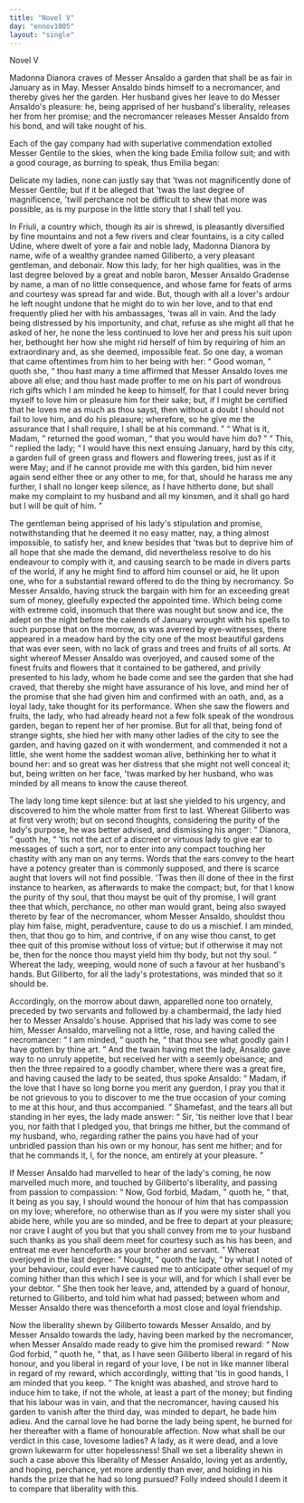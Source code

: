```yaml
---
title: "Novel V"
day: "ennov1005"
layout: "single"
---
```

<html>
 <head>
 </head>
 <body>
  <div id="nov1005" type="novella" who="emilia">
   <head>
    Novel V
   </head>
   <argument>
    <p>
     <milestone id="p00050001"/>
     <!--(i)-->
     Madonna Dianora craves of Messer Ansaldo a garden
 that shall be as fair in January as in May. Messer
 Ansaldo binds himself to a necromancer, and thereby
 gives her the garden. Her husband gives her leave
 to do Messer Ansaldo's pleasure: he, being apprised
 of her husband's liberality, releases her from her
 promise; and the necromancer releases Messer Ansaldo
 from his bond, and will take nought of his.
     <!--(/i)-->
    </p>
   </argument>
   <div3 type="commentary" who="author">
    <p>
     <milestone id="p00050002"/>
     <!--(sc)-->
     Each
     <!--(/sc)-->
     of the gay company had with superlative commendation
 extolled Messer Gentile to the skies, when the king bade Emilia
 follow suit; and with a good courage, as burning to speak, thus
 Emilia began:
    </p>
   </div3>
   <div3 type="commentary" who="emilia">
    <p>
     <milestone id="p00050003"/>
     Delicate my ladies, none can justly say that 'twas
 not magnificently done of Messer Gentile; but if it be alleged that
 'twas the last degree of magnificence, 'twill perchance not be
 difficult to shew that more was possible, as is my purpose in the little
 story that I shall tell you.
    </p>
   </div3>
   <p>
    <milestone id="p00050004"/>
    In Friuli, a country which, though its air is shrewd, is pleasantly
 diversified by fine mountains and not a few rivers and clear
 fountains, is a city called Udine, where dwelt of yore a fair and
 noble lady, Madonna Dianora by name, wife of a wealthy grandee
 named Giliberto, a very pleasant gentleman, and debonair. Now
 this lady, for her high qualities, was in the last degree beloved by
 a great and noble baron, Messer Ansaldo Gradense by name, a
 man of no little consequence, and whose fame for feats of arms and
 courtesy was spread far and wide.
    <milestone id="p00050005"/>
    But, though with all a lover's
 ardour he left nought undone that he might do to win her love, and
 to that end frequently plied her with his ambassages, 'twas all in
    <pb n="336"/>
    vain. And the lady being distressed by his importunity, and chat,
 refuse as she might all that he asked of her, he none the less
 continued to love her and press his suit upon her, bethought her how
 she might rid herself of him by requiring of him an extraordinary
 and, as she deemed, impossible feat.
    <milestone id="p00050006"/>
    So one day, a woman that came
 oftentimes from him to her being with her:
    <q direct="unspecified">
     Good woman,
    </q>
    quoth she,
    <q direct="unspecified">
     thou hast many a time affirmed that Messer Ansaldo
 loves me above all else; and thou hast made proffer to me on his
 part of wondrous rich gifts which I am minded he keep to himself,
 for that I could never bring myself to love him or pleasure him for
 their sake; but, if I might be certified that he loves me as
 much as thou sayst, then without a doubt I should not fail to love
 him, and do his pleasure; wherefore, so he give me the assurance
 that I shall require, I shall be at his command.
    </q>
    <milestone id="p00050007"/>
    <q direct="unspecified">
     What is it,
 Madam,
    </q>
    returned the good woman,
    <q direct="unspecified">
     that you would have him do?
    </q>
    <milestone id="p00050008"/>
    <q direct="unspecified">
     This,
    </q>
    replied the lady;
    <q direct="unspecified">
     I would have this next ensuing January,
 hard by this city, a garden full of green grass and flowers and
 flowering trees, just as if it were May; and if he cannot provide me
 with this garden, bid him never again send either thee or any other
 to me, for that, should he harass me any further, I shall no longer
 keep silence, as I have hitherto done, but shall make my complaint
 to my husband and all my kinsmen, and it shall go hard but I will be
 quit of him.
    </q>
   </p>
   <p>
    <milestone id="p00050009"/>
    The gentleman being apprised of his lady's stipulation and
 promise, notwithstanding that he deemed it no easy matter, nay, a
 thing almost impossible, to satisfy her, and knew besides that 'twas
 but to deprive him of all hope that she made the demand, did nevertheless
 resolve to do his endeavour to comply with it, and causing
 search to be made in divers parts of the world, if any he might find
 to afford him counsel or aid, he lit upon one, who for a substantial
 reward offered to do the thing by necromancy.
    <milestone id="p00050010"/>
    So Messer Ansaldo,
 having struck the bargain with him for an exceeding great sum of
 money, gleefully expected the appointed time. Which being come
 with extreme cold, insomuch that there was nought but snow and
 ice, the adept on the night before the calends of January wrought
 with his spells to such purpose that on the morrow, as was averred by
 eye-witnesses, there appeared in a meadow hard by the city one of
 the most beautiful gardens that was ever seen, with no lack of grass
    <pb n="337"/>
    and trees and fruits of all sorts.
    <milestone id="p00050011"/>
    At sight whereof Messer Ansaldo
 was overjoyed, and caused some of the finest fruits and flowers that
 it contained to be gathered, and privily presented to his lady, whom
 he bade come and see the garden that she had craved, that thereby
 she might have assurance of his love, and mind her of the promise
 that she had given him and confirmed with an oath, and, as a loyal
 lady, take thought for its performance.
    <milestone id="p00050012"/>
    When she saw the flowers
 and fruits, the lady, who had already heard not a few folk speak of
 the wondrous garden, began to repent her of her promise. But for
 all that, being fond of strange sights, she hied her with many other
 ladies of the city to see the garden, and having gazed on it with
 wonderment, and commended it not a little, she went home the
 saddest woman alive, bethinking her to what it bound her:
    <milestone id="p00050013"/>
    and so
 great was her distress that she might not well conceal it; but, being
 written on her face, 'twas marked by her husband, who was minded
 by all means to know the cause thereof.
   </p>
   <p>
    The lady long time kept silence: but at last she yielded to his
 urgency, and discovered to him the whole matter from first to last.
    <milestone id="p00050014"/>
    Whereat Giliberto was at first very wroth; but on second thoughts,
 considering the purity of the lady's purpose, he was better advised,
 and dismissing his anger:
    <q direct="unspecified">
     Dianora,
    </q>
    quoth he,
    <q direct="unspecified">
     'tis not the act
 of a discreet or virtuous lady to give ear to messages of such a sort,
 nor to enter into any compact touching her chastity with any man
 on any terms. Words that the ears convey to the heart have a
 potency greater than is commonly supposed, and there is scarce
 aught that lovers will not find possible.
     <milestone id="p00050015"/>
     'Twas then ill done of thee
 in the first instance to hearken, as afterwards to make the compact;
 but, for that I know the purity of thy soul, that thou mayst be quit
 of thy promise, I will grant thee that which, perchance, no other man
 would grant, being also swayed thereto by fear of the necromancer,
 whom Messer Ansaldo, shouldst thou play him false, might, peradventure,
 cause to do us a mischief.
     <milestone id="p00050016"/>
     I am minded, then, that thou
 go to him, and contrive, if on any wise thou canst, to get thee quit of
 this promise without loss of virtue; but if otherwise it may not be,
 then for the nonce thou mayst yield him thy body, but not thy soul.
    </q>
    <milestone id="p00050017"/>
    Whereat the lady, weeping, would none of such a favour at her
 husband's hands. But Giliberto, for all the lady's protestations, was
 minded that so it should be.
   </p>
   <pb n="338"/>
   <p>
    Accordingly, on the morrow about dawn, apparelled none too
 ornately, preceded by two servants and followed by a chambermaid,
 the lady hied her to Messer Ansaldo's house.
    <milestone id="p00050018"/>
    Apprised that his lady
 was come to see him, Messer Ansaldo, marvelling not a little, rose,
 and having called the necromancer:
    <q direct="unspecified">
     I am minded,
    </q>
    quoth he,
    <q direct="unspecified">
     that thou see what goodly gain I have gotten by thine art.
    </q>
    And
 the twain having met the lady, Ansaldo gave way to no unruly
 appetite, but received her with a seemly obeisance; and then the
 three repaired to a goodly chamber, where there was a great fire, and
 having caused the lady to be seated, thus spoke Ansaldo:
    <milestone id="p00050019"/>
    <q direct="unspecified">
     Madam,
 if the love that I have so long borne you merit any guerdon, I pray
 you that it be not grievous to you to discover to me the true occasion
 of your coming to me at this hour, and thus accompanied.
    </q>
    <milestone id="p00050020"/>
    Shamefast,
 and the tears all but standing in her eyes, the lady made
 answer:
    <q direct="unspecified">
     Sir, 'tis neither love that I bear you, nor faith that I
 pledged you, that brings me hither, but the command of my husband,
 who, regarding rather the pains you have had of your unbridled
 passion than his own or my honour, has sent me hither; and for that
 he commands it, I, for the nonce, am entirely at your pleasure.
    </q>
   </p>
   <p>
    <milestone id="p00050021"/>
    If Messer Ansaldo had marvelled to hear of the lady's coming,
 he now marvelled much more, and touched by Giliberto's liberality,
 and passing from passion to compassion:
    <milestone id="p00050022"/>
    <q direct="unspecified">
     Now, God forbid,
 Madam,
    </q>
    quoth he,
    <q direct="unspecified">
     that, it being as you say, I should wound the
 honour of him that has compassion on my love; wherefore, no
 otherwise than as if you were my sister shall you abide here, while
 you are so minded, and be free to depart at your pleasure; nor crave
 I aught of you but that you shall convey from me to your husband
 such thanks as you shall deem meet for courtesy such as his has been,
 and entreat me ever henceforth as your brother and servant.
    </q>
    <milestone id="p00050023"/>
    Whereat overjoyed in the last degree:
    <q direct="unspecified">
     Nought,
    </q>
    quoth the lady,
    <q direct="unspecified">
     by what I noted of your behaviour, could ever have caused me to
 anticipate other sequel of my coming hither than this which I see is
 your will, and for which I shall ever be your debtor.
    </q>
    She then
 took her leave, and, attended by a guard of honour, returned to
 Giliberto, and told him what had passed; between whom and Messer
 Ansaldo there was thenceforth a most close and loyal friendship.
   </p>
   <p>
    <milestone id="p00050024"/>
    Now the liberality shewn by Giliberto towards Messer Ansaldo,
 and by Messer Ansaldo towards the lady, having been marked by
    <pb n="339"/>
    the necromancer, when Messer Ansaldo made ready to give him the
 promised reward:
    <q direct="unspecified">
     Now God forbid,
    </q>
    quoth he,
    <q direct="unspecified">
     that, as I have
 seen Giliberto liberal in regard of his honour, and you liberal in
 regard of your love, I be not in like manner liberal in regard of my
 reward, which accordingly, witting that 'tis in good hands, I am
 minded that you keep.
    </q>
    <milestone id="p00050025"/>
    The knight was abashed, and strove hard
 to induce him to take, if not the whole, at least a part of the money;
 but finding that his labour was in vain, and that the necromancer,
 having caused his garden to vanish after the third day, was minded
 to depart, he bade him adieu. And the carnal love he had borne
 the lady being spent, he burned for her thereafter with a flame of
 honourable affection.
    <milestone id="p00050026"/>
    Now what shall be our verdict in this case,
 lovesome ladies? A lady, as it were dead, and a love grown lukewarm
 for utter hopelessness! Shall we set a liberality shewn in such
 a case above this liberality of Messer Ansaldo, loving yet as ardently,
 and hoping, perchance, yet more ardently than ever, and holding
 in his hands the prize that he had so long pursued? Folly indeed
 should I deem it to compare that liberality with this.
   </p>
  </div>
 </body>
</html>